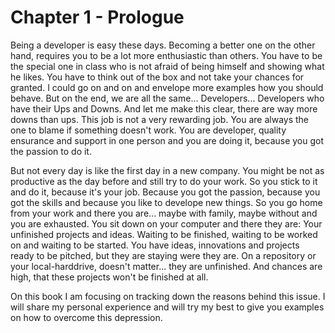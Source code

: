 # Chapter 1 - Prologue
Being a developer is easy these days. Becoming a better one on the other hand, requires you to be a lot more enthusiastic than others. You have to be the special one in class who is not afraid of being himself and showing what he likes. You have to think out of the box and not take your chances for granted. I could go on and on and envelope more examples how you should behave. But on the end, we are all the same... Developers... Developers who have their Ups and Downs. And let me make this clear, there are way more downs than ups. This job is not a very rewarding job. You are always the one to blame if something doesn't work. You are developer, quality ensurance and support in one person and you are doing it, because you got the passion to do it. 

But not every day is like the first day in a new company. You might be not as productive as the day before and still try to do your work. So you stick to it and do it, because it's your job. Because you got the passion, because you got the skills and because you like to develope new things. So you go home from your work and there you are... maybe with family, maybe without and you are exhausted. You sit down on your computer and there they are: Your unfinished projects and ideas. Waiting to be finished, waiting to be worked on and waiting to be started. You have ideas, innovations and projects ready to be pitched, but they are staying were they are. On a repository or your local-harddrive, doesn't matter... they are unfinished. And chances are high, that these projects won't be finished at all.

On this book I am focusing on tracking down the reasons behind this issue. I will share my personal experience and will try my best to give you examples on how to overcome this depression.